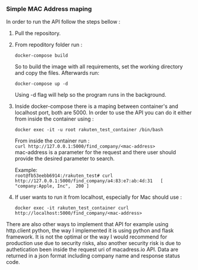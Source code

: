 ### Simple MAC Address maping 

In order to run the API follow the steps bellow :   
1. Pull the repository. 
2. From repoditory folder run : 
    ```
    docker-compose build
    ```
    So to build the image with all requirements, set the working directory and copy the files.
    Afterwards run:
    ```
    docker-compose up -d
    ```
    Using -d flag will help so the program runs in the background.
3. Inside docker-compose there is a maping between container's and localhost port, both are 5000. In order to use the API you can do it either from inside the container using : 
    ```
    docker exec -it -u root rakuten_test_container /bin/bash
    ```
    From inside the container run :   
        ```
        curl http://127.0.0.1:5000/find_company/<mac-address>
        ```   
    mac-address is a parameter for the request and there user should provide the desired parameter to search.

    Example:   
        ```
        root@fb53eebb6914:/rakuten_test# curl http://127.0.0.1:5000/find_company/a4:83:e7:ab:4d:31  
        [
        "company:Apple, Inc", 
        200
        ]
        ```
4. If user wants to run it from localhost, especially for Mac should use : 
    ```
    docker exec -it rakuten_test_container curl http://localhost:5000/find_company/<mac-address>
    ```

There are also other ways to implement that API for example using http.client python, the way I implemented it is using python and flask framework. It is not the optimal or the way I would recommend for production use due to security risks, also another security risk is due to authetication been inside the request uri of macadress.io API. Data are returned in a json format including company name and response status code.
